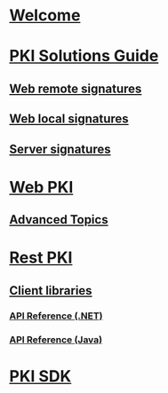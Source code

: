 ﻿# [Welcome](welcome.md)

<!-- Start of PKI Solutions Guide -->
# [PKI Solutions Guide](pki-guide/index.md)
## [Web remote signatures](pki-guide/web-remote.md)
## [Web local signatures](pki-guide/web-local.md)
## [Server signatures](pki-guide/server.md)
<!-- End of PKI Products Guide -->

<!-- Start of Web PKI -->
# [Web PKI](web-pki/index.md)
## [Advanced Topics](web-pki/advanced.md)
<!-- End of Web PKI -->

<!-- Start of Rest PKI -->
# [Rest PKI](rest-pki/index.md)
## [Client libraries](rest-pki/client-libs.md)
### [API Reference (.NET)](xref:Lacuna.RestPki.Client)
### [API Reference (Java)](../content/javadocs/restpki-client)
<!-- End of Rest PKI -->

<!-- Start of PKI SDK -->
# [PKI SDK](pki-sdk/index.md)
<!-- End of PKI SDK -->
